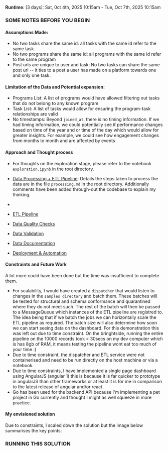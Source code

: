 
__Runtime__: [3 days]: Sat, 0ct 4th, 2025 10:15am  - Tue, Oct 7th, 2025 10:15am


### SOME NOTES BEFORE YOU BEGIN

#### Assumptions Made:

- No two tasks share the same id: all tasks with the same id refer to the same task
- No two programs share the same id: all programs with the same id refer to the same program
- Post urls are unique to user and task: No two tasks can share the same post url -- it ties to a post a user has made on a platform towards one and only one task.


#### Limitation of the Data and Potential expansion:

- Programs List: A list of programs would have allowed filtering out tasks that do not belong to any known program
- Task List: A list of tasks would allow for ensuring the program-task relationships are valid
- No timestamps: Beyond `joined_at`, there is no timing information. If we had timing information, we could potentially see if performance changes based on time of the year and or time of the day which would allow for greater insights. For example, we could see how engagement changes from months to month and are affected by events


#### Approach and Thought process
- For thoughts on the exploration stage, please refer to the notebook `exploration.ipynb` in the root directory.
- [Data Processing + ETL Pipeline](processing.md): Details the steps taken to process the data are in the file `processing.md` in the root directory. Additionally comments have been added through-out the codebase to explain my thinking.
- 

- [ETL Pipeline](_docs/1_etl_pipeline.md)
- [Data Quality Checks](_docs/2_data_quality_checks.md)
- [Data Validation](_docs/3_data_validation.md)
- [Data Documentation](_docs/4_data_documentation.md)
- [Deployment & Automation](_docs/5_deployment_automation.md)


#### Constraints and Future Work
A lot more could have been done but the time was insufficient to complete them.
- For scalability, I would have created a `dispatcher` that would listen to changes in the `samples directory` and batch them. These batches will be tested for structural and schema conformance and quarantined where they do not meet such. The rest of the batch will then be passed to a MessageQueue which instances of the ETL pipeline are registred to. The idea being that if we batch the jobs we can horizontally scale the ETL pipeline as required. The batch size will also determine how soon we can start seeing data on the dashboard. For this demonstration this was left out due to time constraint. On the bringhtside, running the entire pipeline on the 10000 records took < 30secs on my dev computer which is has 8gb of RAM, it means testing the pipeline wont eat too much of your time :)
- Due to time constraint, the dispatcher and ETL service were not containerised and need to be run directly on the host machine or via a notebook.
- Due to time constraints, I have implemented a single page dashboard using AngularJS (angular 1) this is because it is far quicker to prototype in angularJS than other frameworks or at least it is for me in comparison to the latest release of angular and/or react.
- Go has been used for the backend API because I'm implementing a pet project in Go currently and thought I might as well squeeze in more practice.

#### My envisioned solution
Due to constraints, I scaled down the solution but the image below summarises the key points:



### RUNNING THIS SOLUTION